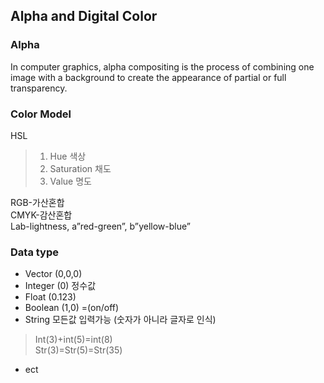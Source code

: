 ## Alpha and Digital Color

### Alpha

In computer graphics, alpha compositing is the process of combining one image with a background to create the appearance of partial or full transparency.

### Color Model

HSL
>1. Hue 색상
>2. Saturation 채도
>3. Value 명도

RGB-가산혼합          
CMYK-감산혼합   
Lab-lightness, a”red-green”, b”yellow-blue”

### Data type

+ Vector (0,0,0)
+ Integer (0) 정수값
+ Float (0.123)
+ Boolean (1,0) =(on/off)
+ String 모든값 입력가능 (숫자가 아니라 글자로 인식)
>	Int(3)+int(5)=int(8)    
> Str(3)=Str(5)=Str(35) 
+ ect
